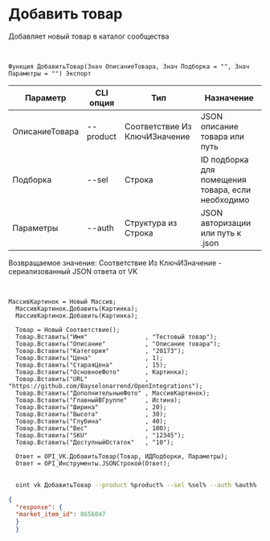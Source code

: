 ﻿---
sidebar_position: 4
---

# Добавить товар
 Добавляет новый товар в каталог сообщества


<br/>


`Функция ДобавитьТовар(Знач ОписаниеТовара, Знач Подборка = "", Знач Параметры = "") Экспорт`

  | Параметр | CLI опция | Тип | Назначение |
  |-|-|-|-|
  | ОписаниеТовара | --product | Соответствие Из КлючИЗначение | JSON описание товара или путь |
  | Подборка | --sel | Строка | ID подборка для помещения товара, если необходимо |
  | Параметры | --auth | Структура из Строка | JSON авторизации или путь к .json |

  
  Возвращаемое значение:   Соответствие Из КлючИЗначение - сериализованный JSON ответа от VK

<br/>




```bsl title="Пример кода"
МассивКартинок = Новый Массив;
  МассивКартинок.Добавить(Картинка);
  МассивКартинок.Добавить(Картинка);
  
  Товар = Новый Соответствие();
  Товар.Вставить("Имя"                , "Тестовый товар");
  Товар.Вставить("Описание"           , "Описание товара");
  Товар.Вставить("Категория"          , "20173");
  Товар.Вставить("Цена"               , 1);
  Товар.Вставить("СтараяЦена"         , 15);
  Товар.Вставить("ОсновноеФото"       , Картинка);
  Товар.Вставить("URL"                , "https://github.com/Bayselonarrend/OpenIntegrations");
  Товар.Вставить("ДополнительныеФото" , МассивКартинок);
  Товар.Вставить("ГлавныйВГруппе"     , Истина);
  Товар.Вставить("Ширина"             , 20);
  Товар.Вставить("Высота"             , 30);
  Товар.Вставить("Глубина"            , 40);
  Товар.Вставить("Вес"                , 100);
  Товар.Вставить("SKU"                , "12345");
  Товар.Вставить("ДоступныйОстаток"   , "10");
  
  Ответ = OPI_VK.ДобавитьТовар(Товар, ИДПодборки, Параметры);
  Ответ = OPI_Инструменты.JSONСтрокой(Ответ);
```
	


```sh title="Пример команды CLI"
    
  oint vk ДобавитьТовар --product %product% --sel %sel% --auth %auth%

```

```json title="Результат"
{
  "response": {
  "market_item_id": 8656047
  }
  }
```
